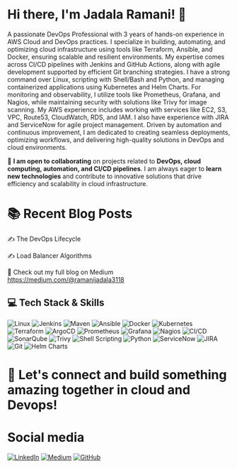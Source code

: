 # Hi there, I'm Jadala Ramani! 👋 


A passionate DevOps Professional with 3 years of hands-on experience in AWS Cloud and DevOps practices. I specialize in building, automating, and optimizing cloud infrastructure using tools like Terraform, Ansible, and Docker, ensuring scalable and resilient environments. My expertise comes across CI/CD pipelines with Jenkins and GitHub Actions, along with agile development supported by efficient Git branching strategies. I have a strong command over Linux, scripting with Shell/Bash and Python, and managing containerized applications using Kubernetes and Helm Charts. For monitoring and observability, I utilize tools like Prometheus, Grafana, and Nagios, while maintaining security with solutions like Trivy for image scanning. My AWS experience includes working with services like EC2, S3, VPC, Route53, CloudWatch, RDS, and IAM. I also have experience with JIRA and ServiceNow for agile project management. Driven by automation and continuous improvement, I am dedicated to creating seamless deployments, optimizing workflows, and delivering high-quality solutions in DevOps and cloud environments.

🚀 **I am open to collaborating** on projects related to **DevOps, cloud computing, automation, and CI/CD pipelines**. I am always eager to **learn new technologies** and contribute to innovative solutions that drive efficiency and scalability in cloud infrastructure.  

# 📚 Recent Blog Posts 
✍️ The DevOps Lifecycle

✍️ Load Balancer Algorithms
 
📢 Check out my full blog on Medium https://medium.com/@ramanijadala3118
## **💻 Tech Stack & Skills**
![Linux](https://img.shields.io/badge/Linux-%23FCC624.svg?style=for-the-badge&logo=linux&logoColor=black)
![Jenkins](https://img.shields.io/badge/Jenkins-%23D24939.svg?style=for-the-badge&logo=jenkins&logoColor=white)
![Maven](https://img.shields.io/badge/Apache%20Maven-C71A36?style=for-the-badge&logo=apache-maven&logoColor=white)
![Ansible](https://img.shields.io/badge/Ansible-%23EE0000.svg?style=for-the-badge&logo=ansible&logoColor=white)
![Docker](https://img.shields.io/badge/Docker-%232496ED.svg?style=for-the-badge&logo=docker&logoColor=white)
![Kubernetes](https://img.shields.io/badge/Kubernetes-%23326CE5.svg?style=for-the-badge&logo=kubernetes&logoColor=white)
![Terraform](https://img.shields.io/badge/Terraform-%237B42BC.svg?style=for-the-badge&logo=terraform&logoColor=white)
![ArgoCD](https://img.shields.io/badge/ArgoCD-%23EF660B.svg?style=for-the-badge&logo=argo&logoColor=white)
![Prometheus](https://img.shields.io/badge/Prometheus-%23E6522C.svg?style=for-the-badge&logo=prometheus&logoColor=white)
![Grafana](https://img.shields.io/badge/Grafana-%23F46800.svg?style=for-the-badge&logo=grafana&logoColor=white)
![Nagios](https://img.shields.io/badge/Nagios-%23000000.svg?style=for-the-badge&logo=nagios&logoColor=white)
![CI/CD](https://img.shields.io/badge/CI/CD-%23000000.svg?style=for-the-badge&logo=githubactions&logoColor=white)
![SonarQube](https://img.shields.io/badge/SonarQube-%234E9BCD.svg?style=for-the-badge&logo=sonarqube&logoColor=white)
![Trivy](https://img.shields.io/badge/Trivy-%23EE0000.svg?style=for-the-badge&logo=aqua&logoColor=white)
![Shell Scripting](https://img.shields.io/badge/Shell%20Scripting-%23212121.svg?style=for-the-badge&logo=gnu-bash&logoColor=white)
![Python](https://img.shields.io/badge/Python-%233776AB.svg?style=for-the-badge&logo=python&logoColor=white)
![ServiceNow](https://img.shields.io/badge/ServiceNow-%234E9BCD.svg?style=for-the-badge&logo=servicenow&logoColor=white)
![JIRA](https://img.shields.io/badge/JIRA-%230052CC.svg?style=for-the-badge&logo=jira&logoColor=white)
![Git](https://img.shields.io/badge/Git-%23F05033.svg?style=for-the-badge&logo=git&logoColor=white)
![Helm Charts](https://img.shields.io/badge/Helm%20Charts-%232C8EBB.svg?style=for-the-badge&logo=helm&logoColor=white)



 # 🌟 Let's connect and build something amazing together in cloud and Devops! 
 
# Social media

[![LinkedIn](https://img.shields.io/badge/LinkedIn-%230077B5.svg?style=for-the-badge&logo=linkedin&logoColor=white)](https://www.linkedin.com/in/jadala-ramani)
[![Medium](https://img.shields.io/badge/Medium-%23000000.svg?style=for-the-badge&logo=medium&logoColor=white)](https://medium.com/@ramanijadala3118)
[![GitHub](https://img.shields.io/badge/GitHub-%23181717.svg?style=for-the-badge&logo=github&logoColor=white)](https://github.com/jadalaramani)

